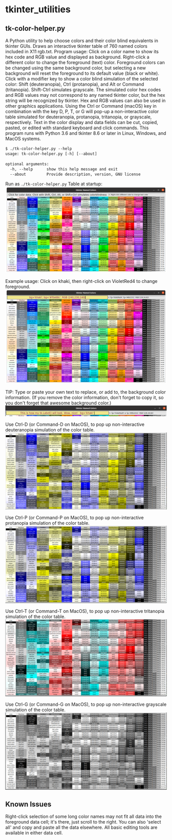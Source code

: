 # tkinter_utilities
## tk-color-helper.py

A Python utility to help choose colors and their color blind equivalents
in tkinter GUIs. Draws an interactive tkinter table of 760 named colors
included in X11 rgb.txt. 
   Program usage: Click on a color name to show its hex code and RGB
value and displayed as background. Right-click a different color to
change the foreground (text) color. Foreground colors can be changed using the same
background color, but selecting a new background will reset the
foreground to its default value (black or white). Click with a modifier key to show a
color blind simulation of the selected color: Shift (deuteranopia), 
Ctrl (protanopia), and Alt or Command (tritanopia). Shift-Ctrl simulates grayscale.
The simulated color hex codes and RGB values may not correspond to any named
tkinter color, but the hex string will be recognized by tkinter. Hex and
RGB values can also be used in other graphics applications.
    Using the Ctrl or Command (macOS) key in combination with the key
D, P, T, or G will pop-up a non-interactive color table simulated for deuteranopia, protanopia, tritanopia, or grayscale, respectively.
    Text in the color display and data fields can be cut, copied, pasted, or
edited with standard keyboard and click commands. This program runs with Python 3.6 
and tkinter 8.6 or later in Linux, Windows, and MacOS systems.
```
$ ./tk-color-helper.py --help
usage: tk-color-helper.py [-h] [--about]

optional arguments:
  -h, --help      show this help message and exit
  --about         Provide description, version, GNU license
```
Run as `./tk-color-helper.py`
Table at startup:
![tkinter-colors](images/full_color_start.png)

Example usage: Click on khaki, then right-click on VioletRed4 to change foreground.
![named-colors](images/tkinter_colors.png)

TIP:
Type or paste your own text to replace, or add to, the background color information. (If you remove the color information, don't forget to copy it, so you don't forget that awesome background color.)
![custom_text](images/custom_text.png)

Use Ctrl-D (or Command-D on MacOS), to pop up non-interactive deuteranopia simulation of the color table.
![deuteranopeia-simulated-colors](images/deuteranopia_colortable.png)

Use Ctrl-P (or Command-P on MacOS), to pop up non-interactive protanopia simulation of the color table.
![protanopeia-simulated-colors](images/protanopia_colortable.png)

Use Ctrl-T (or Command-T on MacOS), to pop up non-interactive tritanopia simulation of the color table.
![tritanopia_-simulated-colors](images/tritanopia_colortable.png)

Use Ctrl-G (or Command-G on MacOS), to pop up non-interactive grayscale simulation of the color table.
![grayscale-simulated-colors](images/grayscale_colortable.png)

## Known Issues
Right-click selection of some long color names may not fit all data into the foreground data cell; it's there, just scroll to the right. You can also 'select all' and copy and paste all the data elsewhere. All basic editing tools are available in either data cell.
